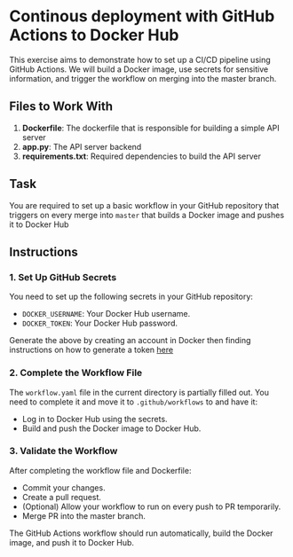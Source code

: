 # Continous deployment with GitHub Actions to Docker Hub

This exercise aims to demonstrate how to set up a CI/CD pipeline using GitHub Actions. We will build a Docker image, use secrets for sensitive information, and trigger the workflow on merging into the master branch.


## Files to Work With

1. **Dockerfile**: The dockerfile that is responsible for building a simple API server
2. **app.py**: The API server backend
2. **requirements.txt**: Required dependencies to build the API server

## Task

You are required to set up a basic workflow in your GitHub repository that triggers on every merge into `master` that builds a Docker image and pushes it to Docker Hub

## Instructions

### 1. Set Up GitHub Secrets
You need to set up the following secrets in your GitHub repository:
- `DOCKER_USERNAME`: Your Docker Hub username.
- `DOCKER_TOKEN`: Your Docker Hub password.

Generate the above by creating an account in Docker then finding instructions on how to generate a token [here](https://docs.docker.com/security/for-developers/access-tokens) 

### 2. Complete the Workflow File
The `workflow.yaml` file in the current directory is partially filled out. You need to complete it and move it to `.github/workflows` to and have it:
- Log in to Docker Hub using the secrets.
- Build and push the Docker image to Docker Hub.

### 3. Validate the Workflow
After completing the workflow file and Dockerfile:
- Commit your changes.
- Create a pull request.
- (Optional) Allow your workflow to run on every push to PR temporarily.
- Merge PR into the master branch.

The GitHub Actions workflow should run automatically, build the Docker image, and push it to Docker Hub.


